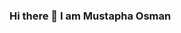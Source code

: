 ### Hi there 👋 I am Mustapha Osman

<!--
**Staff227/Staff227** is a ✨ _special_ ✨ repository because its `README.md` (this file) appears on your GitHub profile.

https://i.pinimg.com/originals/75/c2/f8/75c2f842863ae2df6b3ac2d0a4d63026.gif

- 🔭 I’m a graduate in Computer Network Mgt.
- 🌱 I’m currently enrolled in a course to e a full stack Software Engineer
- 📫 Reach me:
- +233246191203 wnfynn@gmail.com
-->

